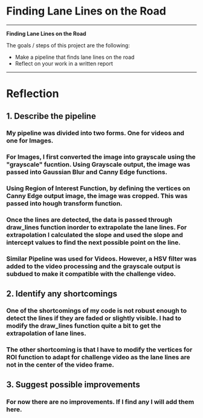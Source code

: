 # **Finding Lane Lines on the Road** 
---

**Finding Lane Lines on the Road**

The goals / steps of this project are the following:
* Make a pipeline that finds lane lines on the road
* Reflect on your work in a written report


[//]: # (Image References)

[image1]: ./results/solidWhiteCurve.jpg "solidWhiteCurve"
[image2]: ./results/solidWhiteRight.jpg "solidWhiteRight"
[image3]: ./results/solidYellowCurve.jpg "solidYellowCurve"
[image4]: ./results/solidYellowCurve2.jpg "solidYellowCurve2"
[image5]: ./results/solidYellowLeft.jpg "solidYellowLeft"
[image6]: ./results/whiteCarLaneSwitch.jpg "whiteCarLaneSwitch"

---

# Reflection

## 1. Describe the pipeline
###    My pipeline was divided into two forms. One for videos and one for Images.
###    For Images, I first converted the image into grayscale using the "grayscale" fucntion. Using Grayscale output, the image was passed into Gaussian Blur and Canny Edge functions.
###    Using Region of Interest Function, by defining the vertices on Canny Edge output image, the image was cropped. This was passed into hough transform function.
###	  Once the lines are detected, the data is passed through draw_lines function inorder to extrapolate the lane lines. For extrapolation I calculated the slope and used the slope and intercept values to find the next possible point on the line.
###    Similar Pipeline was used for Videos. However, a HSV filter was added to the video processing and the grayscale output is subdued to make it compatible with the challenge video.

## 2. Identify any shortcomings
###    One of the shortcomings of my code is not robust enough to detect the lines if they are faded or slightly visible. I had to modify the draw_lines function quite a bit to get the extrapolation of lane lines.
###    The other shortcoming is that I have to modify the vertices for ROI function to adapt for challenge video as the lane lines are not in the center of the video frame.

## 3. Suggest possible improvements
### For now there are no improvements. If I find any I will add them here.
